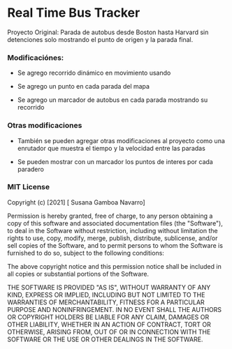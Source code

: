 # Real Time Bus Tracker
Proyecto Original: Parada de autobus desde Boston hasta Harvard sin detenciones solo mostrando el punto de origen y la parada final.

### Modificaciónes: 
- Se agrego recorrido dinámico en movimiento usando 

- Se agrego un punto en cada parada del mapa

- Se agrego un marcador de autobus en cada parada mostrando su recorrido

### Otras modificaciones

- También se pueden agregar otras modificaciones al proyecto como una enrutador que muestra el tiempo y la velocidad entre las paradas 

- Se pueden mostrar con un marcador los puntos de interes por cada paradero








### MIT License

Copyright (c) [2021] [ Susana Gamboa Navarro]

Permission is hereby granted, free of charge, to any person obtaining a copy
of this software and associated documentation files (the "Software"), to deal
in the Software without restriction, including without limitation the rights
to use, copy, modify, merge, publish, distribute, sublicense, and/or sell
copies of the Software, and to permit persons to whom the Software is
furnished to do so, subject to the following conditions:

The above copyright notice and this permission notice shall be included in all
copies or substantial portions of the Software.

THE SOFTWARE IS PROVIDED "AS IS", WITHOUT WARRANTY OF ANY KIND, EXPRESS OR
IMPLIED, INCLUDING BUT NOT LIMITED TO THE WARRANTIES OF MERCHANTABILITY,
FITNESS FOR A PARTICULAR PURPOSE AND NONINFRINGEMENT. IN NO EVENT SHALL THE
AUTHORS OR COPYRIGHT HOLDERS BE LIABLE FOR ANY CLAIM, DAMAGES OR OTHER
LIABILITY, WHETHER IN AN ACTION OF CONTRACT, TORT OR OTHERWISE, ARISING FROM,
OUT OF OR IN CONNECTION WITH THE SOFTWARE OR THE USE OR OTHER DEALINGS IN THE
SOFTWARE.

